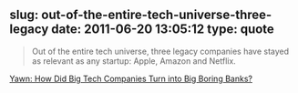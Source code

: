 slug: out-of-the-entire-tech-universe-three-legacy
date: 2011-06-20 13:05:12
type: quote
---

> Out of the entire tech universe, three legacy companies have stayed as relevant as any startup: Apple, Amazon and Netflix.

[Yawn: How Did Big Tech Companies Turn into Big Boring Banks?](http://techcrunch.com/2011/06/13/yawn-how-did-big-tech-companies-turned-into-big-boring-banks/)
